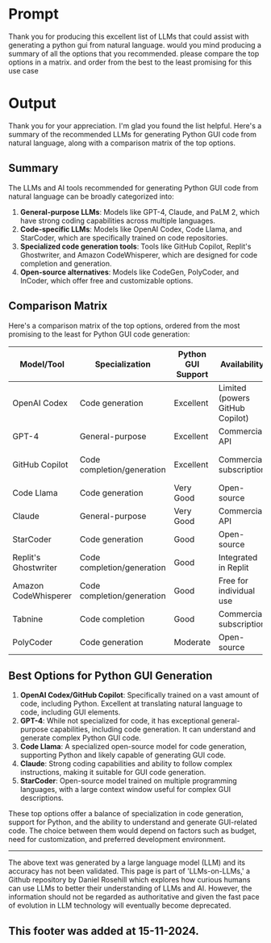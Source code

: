 # Prompt

Thank you for producing this excellent list of LLMs that could assist with generating a python gui from natural language. would you mind producing a summary of all the options that you recommended. please compare the top options in a matrix. and order from the best to the least promising for this use case

# Output

Thank you for your appreciation. I'm glad you found the list helpful. Here's a summary of the recommended LLMs for generating Python GUI code from natural language, along with a comparison matrix of the top options.

## Summary

The LLMs and AI tools recommended for generating Python GUI code from natural language can be broadly categorized into:

1. **General-purpose LLMs**: Models like GPT-4, Claude, and PaLM 2, which have strong coding capabilities across multiple languages.
2. **Code-specific LLMs**: Models like OpenAI Codex, Code Llama, and StarCoder, which are specifically trained on code repositories.
3. **Specialized code generation tools**: Tools like GitHub Copilot, Replit's Ghostwriter, and Amazon CodeWhisperer, which are designed for code completion and generation.
4. **Open-source alternatives**: Models like CodeGen, PolyCoder, and InCoder, which offer free and customizable options.

## Comparison Matrix

Here's a comparison matrix of the top options, ordered from the most promising to the least for Python GUI code generation:

| Model/Tool           | Specialization             | Python GUI Support | Availability                    | Integration             |
| -------------------- | -------------------------- | ------------------ | ------------------------------- | ----------------------- |
| OpenAI Codex         | Code generation            | Excellent          | Limited (powers GitHub Copilot) | GitHub Copilot          |
| GPT-4                | General-purpose            | Excellent          | Commercial API                  | Various                 |
| GitHub Copilot       | Code completion/generation | Excellent          | Commercial subscription         | VS Code, JetBrains IDEs |
| Code Llama           | Code generation            | Very Good          | Open-source                     | Various                 |
| Claude               | General-purpose            | Very Good          | Commercial API                  | Various                 |
| StarCoder            | Code generation            | Good               | Open-source                     | VS Code extension       |
| Replit's Ghostwriter | Code completion/generation | Good               | Integrated in Replit            | Replit IDE              |
| Amazon CodeWhisperer | Code completion/generation | Good               | Free for individual use         | Various IDEs            |
| Tabnine              | Code completion            | Good               | Commercial subscription         | Various IDEs            |
| PolyCoder            | Code generation            | Moderate           | Open-source                     | Custom integration      |

## Best Options for Python GUI Generation

1. **OpenAI Codex/GitHub Copilot**: Specifically trained on a vast amount of code, including Python. Excellent at translating natural language to code, including GUI elements.
2. **GPT-4**: While not specialized for code, it has exceptional general-purpose capabilities, including code generation. It can understand and generate complex Python GUI code.
3. **Code Llama**: A specialized open-source model for code generation, supporting Python and likely capable of generating GUI code.
4. **Claude**: Strong coding capabilities and ability to follow complex instructions, making it suitable for GUI code generation.
5. **StarCoder**: Open-source model trained on multiple programming languages, with a large context window useful for complex GUI descriptions.

These top options offer a balance of specialization in code generation, support for Python, and the ability to understand and generate GUI-related code. The choice between them would depend on factors such as budget, need for customization, and preferred development environment.

---

The above text was generated by a large language model (LLM) and its accuracy has not been validated. This page is part of 'LLMs-on-LLMs,' a Github repository by Daniel Rosehill which explores how curious humans can use LLMs to better their understanding of LLMs and AI. However, the information should not be regarded as authoritative and given the fast pace of evolution in LLM technology will eventually become deprecated. 

This footer was added at 15-11-2024.
---